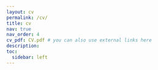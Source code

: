 ```yaml
---
layout: cv
permalink: /cv/
title: cv
nav: true
nav_order: 4
cv_pdf: CV.pdf # you can also use external links here
description: 
toc:
  sidebar: left
---
```

